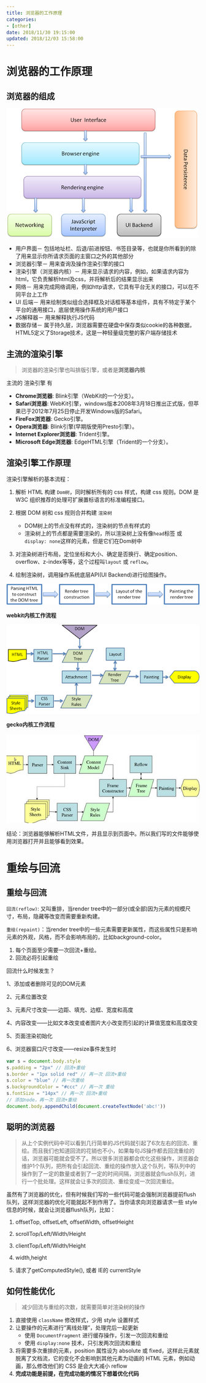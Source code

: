 ```yaml
---
title: 浏览器的工作原理
categories:
- [other]
date: 2018/11/30 19:15:00
updated: 2018/12/03 15:58:00
---
```


# 浏览器的工作原理

## 浏览器的组成

![浏览器的组成](浏览器工作原理/How-browsers-work1.png)

- 用户界面－ 包括地址栏、后退/前进按钮、书签目录等，也就是你所看到的除了用来显示你所请求页面的主窗口之外的其他部分
- 浏览器引擎－ 用来查询及操作渲染引擎的接口
- 渲染引擎（浏览器内核）－ 用来显示请求的内容，例如，如果请求内容为html，它负责解析html及css，并将解析后的结果显示出来
- 网络－ 用来完成网络调用，例如http请求，它具有平台无关的接口，可以在不同平台上工作
- UI 后端－ 用来绘制类似组合选择框及对话框等基本组件，具有不特定于某个平台的通用接口，底层使用操作系统的用户接口
- JS解释器－ 用来解释执行JS代码
- 数据存储－ 属于持久层，浏览器需要在硬盘中保存类似cookie的各种数据，HTML5定义了Storage技术，这是一种轻量级完整的客户端存储技术

## 主流的渲染引擎

> 浏览器的渲染引擎也叫排版引擎，或者是**浏览器内核**

主流的 渲染引擎 有

- **Chrome浏览器**: Blink引擎（WebKit的一个分支）。
- **Safari浏览器**: WebKit引擎，windows版本2008年3月18日推出正式版，但苹果已于2012年7月25日停止开发Windows版的Safari。
- **FireFox浏览器**: Gecko引擎。
- **Opera浏览器**: Blink引擎(早期版使用Presto引擎）。
- **Internet Explorer浏览器**: Trident引擎。
- **Microsoft Edge浏览器**: EdgeHTML引擎（Trident的一个分支）。

## 渲染引擎工作原理

渲染引擎解析的基本流程：

1. 解析 HTML 构建 `Dom树`，同时解析所有的 css 样式，构建 css 规则。DOM 是 W3C 组织推荐的处理可扩展置标语言的标准编程接口。
2. 根据 DOM 树和 css 规则合并构建 `渲染树`
   * DOM树上的节点没有样式的，渲染树的节点有样式的
   * 渲染树上的节点都是需要渲染的，所以渲染树上没有像`head`标签 或 `display: none`这样的元素，但是它们在Dom树中

3. 对渲染树进行布局，定位坐标和大小、确定是否换行、确定position、overflow、z-index等等，这个过程叫`layout` 或 `reflow`。
4. 绘制渲染树，调用操作系统底层API(UI Backend)进行绘图操作。



![](浏览器工作原理/flow.png)



**webkit内核工作流程**

![](浏览器工作原理/webkitflow.png)



**gecko内核工作流程**

![](浏览器工作原理/gecko.jpg)



结论：浏览器能够解析HTML文件，并且显示到页面中。所以我们写的文件能够使用浏览器打开并且能够看到效果。



# 重绘与回流

## 重绘与回流

`回流(reflow)`: 又叫重排，当render tree中的一部分(或全部)因为元素的规模尺寸，布局，隐藏等改变而需要重新构建。

`重绘(repaint)`：当render tree中的一些元素需要更新属性，而这些属性只是影响元素的外观，风格，而不会影响布局的，比如background-color。

1. 每个页面至少需要一次回流+重绘。
2. 回流必将引起重绘

回流什么时候发生？

1、添加或者删除可见的DOM元素

2、元素位置改变

3、元素尺寸改变——边距、填充、边框、宽度和高度

4、内容改变——比如文本改变或者图片大小改变而引起的计算值宽度和高度改变

5、页面渲染初始化

6、浏览器窗口尺寸改变——resize事件发生时

```javascript
var s = document.body.style
s.padding = "2px" // 回流+重绘
s.border = "1px solid red" // 再一次 回流+重绘
s.color = "blue" // 再一次重绘
s.backgroundColor = "#ccc" // 再一次 重绘
s.fontSize = "14px" // 再一次 回流+重绘
// 添加node，再一次 回流+重绘
document.body.appendChild(document.createTextNode('abc!'))
```



## 聪明的浏览器

> 从上个实例代码中可以看到几行简单的JS代码就引起了6次左右的回流、重绘。而且我们也知道回流的花销也不小，如果每句JS操作都去回流重绘的话，浏览器可能就会受不了。所以很多浏览器都会优化这些操作，浏览器会维护1个队列，把所有会引起回流、重绘的操作放入这个队列，等队列中的操作到了一定的数量或者到了一定的时间间隔，浏览器就会flush队列，进行一个批处理。这样就会让多次的回流、重绘变成一次回流重绘。

虽然有了浏览器的优化，但有时候我们写的一些代码可能会强制浏览器提前flush队列，这样浏览器的优化可能就起不到作用了。当你请求向浏览器请求一些 style信息的时候，就会让浏览器flush队列，比如：

1. offsetTop, offsetLeft, offsetWidth, offsetHeight

2. scrollTop/Left/Width/Height

3. clientTop/Left/Width/Height

4. width,height

5. 请求了getComputedStyle(), 或者 IE的 currentStyle

## 如何性能优化

> 减少回流与重绘的次数，就需要简单对渲染树的操作

1. 直接使用 `className` 修改样式，少用 style 设置样式
2. 让要操作的元素进行”离线处理”，处理完后一起更新
   - 使用 `DocumentFragment` 进行缓存操作，引发一次回流和重绘
   - 使用 `display:none` 技术，只引发两次回流和重绘
3. 将需要多次重排的元素，position 属性设为 absolute 或 fixed，这样此元素就脱离了文档流，它的变化不会影响到其他元素为动画的 HTML 元素，例如动画，那么修改他们的 CSS 是会大大减小 reflow
4. **完成功能是前提，在完成功能的情况下想着优化代码**

